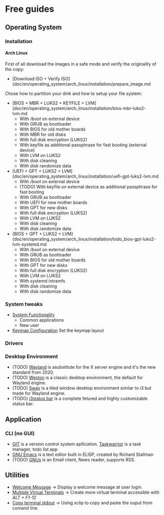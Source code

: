 # Free guides
## Operating System
### Installation
#### Arch Linux
First of all download the images in a safe mode and verify the originality of the copy:
* [Download ISO + Verify ISO](doc/en/operating_system/arch_linux/installation/prepare_image.md


Chose how to partition your dink and how to setup your file system:  
* [BIOS + MBR + LUKS2 + KEYFILE + LVM](doc/en/operating_system/arch_linux/installation/bios-mbr-luks2-lvm.md
  + With */boot* on external device
  + With GRUB as bootloader
  + With BIOS for old mother boards
  + With MBR for old disks
  + With full disk encryption (LUKS2)
  + With keyfile as additional passphrase for fast booting (external device)
  + With LVM on LUKS2
  + With disk cleaning
  + With disk randomize data
* [UEFI + GPT + LUKS2 + LVM](doc/en/operating_system/arch_linux/installation/uefi-gpt-luks2-lvm.md
  + With */boot* on external device
  + (TODO) With keyfile on external device as additional passphrase for fast booting
  + With GRUB as bootloader
  + With UEFI for new mother boards
  + With GPT for new disks
  + With full disk encryption (LUKS2)
  + With LVM on LUKS2
  + With disk cleaning
  + With disk randomize data
* [BIOS + GPT + LUKS2 + LVM](doc/en/operating_system/arch_linux/installation/todo_bios-gpt-luks2-lvm-systemd.md
  + With */boot* on external device
  + With GRUB as bootloader
  + With BIOS for old mother boards
  + With GPT for new disks
  + With full disk encryption (LUKS2)
  + With LVM on LUKS2
  + With systemd intramfs
  + With disk cleaning
  + With disk randomize data

### System tweaks

* [System Functionality](doc/en/operating_system/arch_linux/installation/post_installation.md)  
  + Common applications
  + New user
* [Keymap Configuration](doc/en/operating_system/arch_install/keymap_configuration.md) Set the keymap layout  


### Drivers
### Desktop Environment
* (TODO) [Wayland](doc/en/desktop_environment/customization/wayland/README.md) is asubstitute for the X server engine and it's the new standard from 2020.
* (TODO) [Weston](doc/en/desktop_environment/customization/weston/README.md) is a classic desktop environment, the default for Wayland engine.
* (TODO) [Sway](doc/en/desktop_environment/customization/sway/README.md) is a tiled window desktop environment similar to i3 but made for Wayland engine.
* (TODO) [i3status bar](doc/en/desktop_environment/customization/i3status/README.md) is a complete fetured and highly customizable status bar.


## Application
### CLI (no GUI)
* [GIT](doc/en/application/git/README.md) is a version control system apllication.  [Taskwarrior](doc/en/application/taskwarrior/installation.md) is a task manager, todo list app
* [GNU Emacs](doc/en/application/emacs/README.md) is a text editor built in ELISP, created by Richard Stallman
* (TODO) [GNUs](doc/en/application/gnus/README.md) is an Email client, News reader, supports RSS.


## Utilities
* [Welcome Message](doc/en/utilities/welcome_message.md) → Display a welcome message at user login.  
* [Multiple Virtual Terminals](doc/en/utilities/multi_virtual_consoles.md) → Create more virtual terminal accessible with *ALT + F1-12*  
* [Copy terminal stdout](doc/en/utilities/clipboard.md) → Using xclip to copy and paste the ouput from comand line.  
